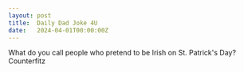```yaml
---
layout: post
title:  Daily Dad Joke 4U
date:   2024-04-01T00:00:00Z
---
```

What do you call people who pretend to be Irish on St. Patrick's Day? Counterfitz
